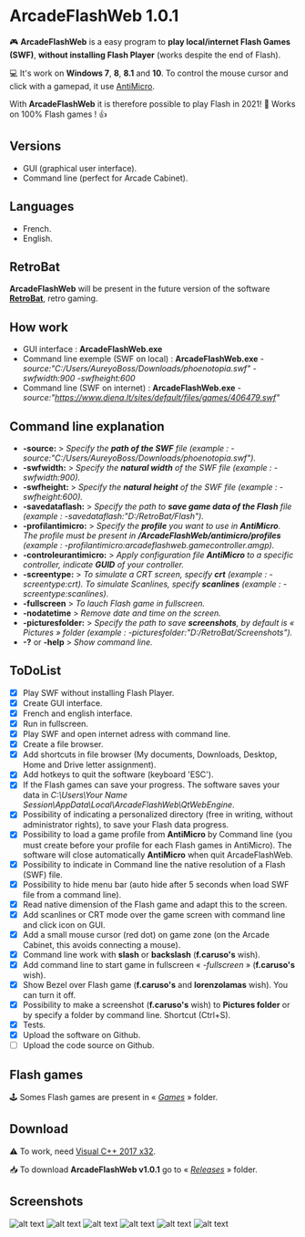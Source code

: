 # ArcadeFlashWeb 1.0.1
🎮 **ArcadeFlashWeb** is a easy program to **play local/internet Flash Games (SWF)**, **without installing Flash Player** (works despite the end of Flash).

💻 It's work on **Windows 7**, **8**, **8.1** and **10**. To control the mouse cursor and click with a gamepad, it use [AntiMicro](https://github.com/AntiMicro/antimicro "AntiMicro's Homepage").

With **ArcadeFlashWeb** it is therefore possible to play Flash in 2021! :tada:
Works on 100% Flash games ! 👍

## Versions
- GUI (graphical user interface).
- Command line (perfect for Arcade Cabinet).

## Languages
- French.
- English.

## RetroBat
**ArcadeFlashWeb** will be present in the future version of the software [**RetroBat**](https://www.retrobat.ovh/ "RetroBat"), retro gaming.

## How work
- GUI interface : **ArcadeFlashWeb.exe**
- Command line exemple (SWF on local) : **ArcadeFlashWeb.exe** *-source:"C:/Users/AureyoBoss/Downloads/phoenotopia.swf" -swfwidth:900 -swfheight:600*
- Command line (SWF on internet) : **ArcadeFlashWeb.exe** *-source:"https://www.diena.lt/sites/default/files/games/406479.swf"*

## Command line explanation
- **-source:** > *Specify the **path of the SWF** file (example : -source:"C:/Users/AureyoBoss/Downloads/phoenotopia.swf").*
- **-swfwidth:** > *Specify the **natural width** of the SWF file (example : -swfwidth:900).*
- **-swfheight:** > *Specify the **natural height** of the SWF file (example : -swfheight:600).*
- **-savedataflash:** > *Specify the path to **save game data of the Flash** file (example : -savedataflash:"D:/RetroBat/Flash").*
- **-profilantimicro:** > *Specify the **profile** you want to use in **AntiMicro**. The profile must be present in **/ArcadeFlashWeb/antimicro/profiles** (example : -profilantimicro:arcadeflashweb.gamecontroller.amgp).*
- **-controleurantimicro:** > *Apply configuration file **AntiMicro** to a specific controller, indicate **GUID** of your controller.*
- **-screentype:** > *To simulate a CRT screen, specify **crt** (example : -screentype:crt). To simulate Scanlines, specify **scanlines** (example : -screentype:scanlines).*
- **-fullscreen** > *To lauch Flash game in fullscreen.*
- **-nodatetime** > *Remove date and time on the screen.*
- **-picturesfolder:** > *Specify the path to save **screenshots**, by default is « Pictures » folder (example : -picturesfolder:"D:/RetroBat/Screenshots").*
- **-?** or **-help** > *Show command line.*

## ToDoList
* [x] Play SWF without installing Flash Player.
* [x] Create GUI interface.
* [X] French and english interface.
* [x] Run in fullscreen.
* [x] Play SWF and open internet adress with command line.
* [x] Create a file browser.
* [x] Add shortcuts in file browser (My documents, Downloads, Desktop, Home and Drive letter assignment).
* [x] Add hotkeys to quit the software (keyboard 'ESC').
* [x] If the Flash games can save your progress. The software saves your data in *C:\Users\Your Name Session\AppData\Local\ArcadeFlashWeb\QtWebEngine*.
* [X] Possibility of indicating a personalized directory (free in writing, without administrator rights), to save your Flash data progress.
* [x] Possibility to load a game profile from **AntiMicro** by Command line (you must create before your profile for each Flash games in AntiMicro). The software will close automatically **AntiMicro** when quit ArcadeFlashWeb.
* [x] Possibility to indicate in Command line the native resolution of a Flash (SWF) file.
* [x] Possibility to hide menu bar (auto hide after 5 seconds when load SWF file from a command line).
* [X] Read native dimension of the Flash game and adapt this to the screen.
* [X] Add scanlines or CRT mode over the game screen with command line and click icon on GUI.
* [X] Add a small mouse cursor (red dot) on game zone (on the Arcade Cabinet, this avoids connecting a mouse).
* [X] Command line work with **slash** or **backslash** (**f.caruso's** wish).
* [X] Add command line to start game in fullscreen « *-fullscreen* » (**f.caruso's** wish).
* [X] Show Bezel over Flash game (**f.caruso's** and **lorenzolamas** wish). You can turn it off.
* [X] Possibility to make a screenshot (**f.caruso's** wish) to **Pictures folder** or by specify a folder by command line. Shortcut (Ctrl+S).
* [X] Tests.
* [X] Upload the software on Github.
* [ ] Upload the code source on Github.

## Flash games
🕹 Somes Flash games are present in « *[Games](https://github.com/aureyoboss/ArcadeFlashWeb/tree/main/games "")* » folder.

## Download
⚠ To work, need [Visual C++ 2017 x32](https://support.microsoft.com/fr-fr/topic/derniers-t%C3%A9l%C3%A9chargements-pris-en-charge-de-visual-c-2647da03-1eea-4433-9aff-95f26a218cc0 "").

📥 To download **ArcadeFlashWeb v1.0.1** go to « *[Releases](https://github.com/aureyoboss/ArcadeFlashWeb/releases/tag/v1.0.1 "")* » folder.

## Screenshots
![alt text](https://github.com/aureyoboss/ArcadeFlashWeb/blob/main/screenshots/ArcadeFlashWeb_01.jpg?raw=true)
![alt text](https://github.com/aureyoboss/ArcadeFlashWeb/blob/main/screenshots/ArcadeFlashWeb_02.jpg?raw=true)
![alt text](https://github.com/aureyoboss/ArcadeFlashWeb/blob/main/screenshots/ArcadeFlashWeb_03.jpg?raw=true)
![alt text](https://github.com/aureyoboss/ArcadeFlashWeb/blob/main/screenshots/ArcadeFlashWeb_04.jpg?raw=true)
![alt text](https://github.com/aureyoboss/ArcadeFlashWeb/blob/main/screenshots/ArcadeFlashWeb_05.jpg?raw=true)
![alt text](https://github.com/aureyoboss/ArcadeFlashWeb/blob/main/screenshots/ArcadeFlashWeb_06.jpg?raw=true)
